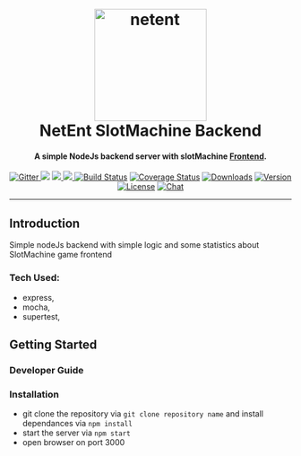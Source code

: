 
<h1 align="center">
  <br>
  <a href="https://github.com/usamahamed/SlotMachine-backend"><img src="https://playemlive.com/wp-content/uploads/soft/netent_logo.png" alt="netent" width="200"></a>
  <br>
  NetEnt SlotMachine Backend
  <br>
</h1>

<h4 align="center">A simple NodeJs backend server with slotMachine <a href="hhttps://github.com/usamahamed/SlotMachine-Frontend" target="_blank">Frontend</a>.</h4>

<p align="center">
  <a href="https://github.com/usamahamed/SlotMachine-backend">
    <img src="https://badge.fury.io/js/electron-markdownify.svg"
         alt="Gitter">
  </a>
  <a href="https://github.com/usamahamed/SlotMachine-backend"><img src="https://badges.gitter.im/amitmerchant1990/electron-markdownify.svg"></a>
  <a href="https://github.com/usamahamed/SlotMachine-backend">
      <img src="https://img.shields.io/badge/SayThanks.io-%E2%98%BC-1EAEDB.svg">
  </a>
  <a href="https://github.com/usamahamed/SlotMachine-backend">
    <img src="https://img.shields.io/badge/$-donate-ff69b4.svg?maxAge=2592000&amp;style=flat">
  </a>
  <a href="https://github.com/usamahamed/SlotMachine-Frontend"><img src="https://img.shields.io/circleci/project/vuejs/vue/dev.svg" alt="Build Status"></a>
  <a href="https://github.com/usamahamed/SlotMachine-Frontend"><img src="https://img.shields.io/codecov/c/github/vuejs/vue/dev.svg" alt="Coverage Status"></a>
  <a href="https://github.com/usamahamed/SlotMachine-Frontend"><img src="https://img.shields.io/npm/dm/vue.svg" alt="Downloads"></a>
  <a href="https://github.com/usamahamed/SlotMachine-Frontend"><img src="https://img.shields.io/npm/v/vue.svg" alt="Version"></a>
  <a href="https://github.com/usamahamed/SlotMachine-Frontend"><img src="https://img.shields.io/npm/l/vue.svg" alt="License"></a>
  <a href="https://github.com/usamahamed/SlotMachine-Frontend"><img src="https://img.shields.io/badge/chat-on%20discord-7289da.svg" alt="Chat"></a>

</p>


---

## Introduction
Simple nodeJs backend with simple logic and some statistics about SlotMachine game frontend 

### Tech Used:
-  express,
-  mocha,
-  supertest,

<!-- [START getstarted] -->


<!-- [START getstarted] -->

## Getting Started

### Developer Guide 

### Installation

- git clone the repository via ```git clone repository name``` and install dependances via ``` npm install ```
- start the server via ```npm start```
- open browser on port 3000

<!-- [START getstarted] -->
